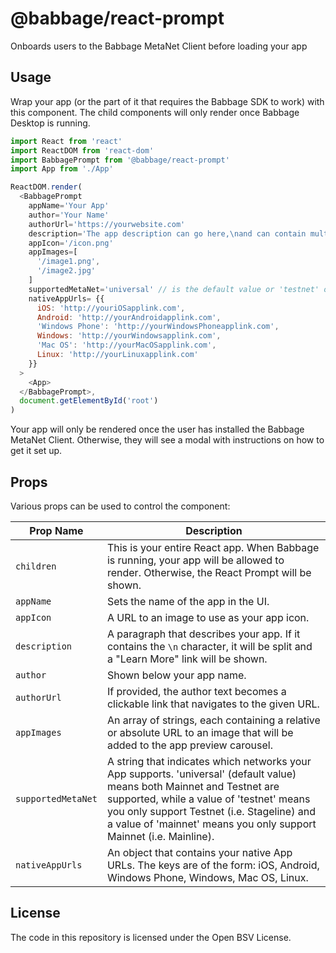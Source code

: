# @babbage/react-prompt

Onboards users to the Babbage MetaNet Client before loading your app

## Usage

Wrap your app (or the part of it that requires the Babbage SDK to work) with this component. The child components will only render once Babbage Desktop is running.

```js
import React from 'react'
import ReactDOM from 'react-dom'
import BabbagePrompt from '@babbage/react-prompt'
import App from './App'

ReactDOM.render(
  <BabbagePrompt
    appName='Your App'
    author='Your Name'
    authorUrl='https://yourwebsite.com'
    description='The app description can go here,\nand can contain multiple lines'
    appIcon='/icon.png'
    appImages=[
      '/image1.png',
      '/image2.jpg'
    ]
    supportedMetaNet='universal' // is the default value or 'testnet' or 'mainnet'
    nativeAppUrls= {{
      iOS: 'http://youriOSapplink.com',
      Android: 'http://yourAndroidapplink.com',
      'Windows Phone': 'http://yourWindowsPhoneapplink.com',
      Windows: 'http://yourWindowsapplink.com', 
      'Mac OS': 'http://yourMacOSapplink.com',
      Linux: 'http://yourLinuxapplink.com'
    }}
  >
    <App>
  </BabbagePrompt>,
  document.getElementById('root')
)
```

Your app will only be rendered once the user has installed the Babbage MetaNet Client. Otherwise, they will see a modal with instructions on how to get it set up.

## Props

Various props can be used to control the component:

Prop Name           | Description
--------------------|------------------------------------------
`children`          | This is your entire React app. When Babbage is running, your app will be allowed to render. Otherwise, the React Prompt will be shown.
`appName`           | Sets the name of the app in the UI.
`appIcon`           | A URL to an image to use as your app icon.
`description`       | A paragraph that describes your app. If it contains the `\n` character, it will be split and a "Learn More" link will be shown.
`author`            | Shown below your app name.
`authorUrl`         | If provided, the author text becomes a clickable link that navigates to the given URL.
`appImages`         | An array of strings, each containing a relative or absolute URL to an image that will be added to the app preview carousel.
`supportedMetaNet`  | A string that indicates which networks your App supports. 'universal' (default value) means both Mainnet and Testnet are supported, while a value of 'testnet' means you only support Testnet (i.e. Stageline) and a value of 'mainnet' means you  only support Mainnet (i.e. Mainline).
`nativeAppUrls`     | An object that contains your native App URLs. The keys are of the form: iOS, Android, Windows Phone, Windows, Mac OS, Linux.
## License

The code in this repository is licensed under the Open BSV License.
